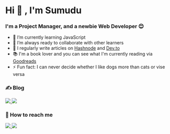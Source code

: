# Hi 👋 , I'm Sumudu

### I'm a Project Manager, and a newbie Web Developer 😊

- 🌱 I’m currently learning JavaScript
- 👯 I’m always ready to collaborate with other learners
- 📝 I regularly write articles on [Hashnode](https://sumudusiriwardana.hashnode.dev/) and [Dev.to](https://dev.to/sumusiriwardana)
- 📚 I'm a book lover and you can see what I'm currently reading via [Goodreads](https://www.goodreads.com/user/show/2445065-sumudu)
- ⚡ Fun fact: I can never decide whether I like dogs more than cats or vise versa 

### ✍️ Blog

<p>
  <a href="https://sumudusiriwardana.hashnode.dev/" rel="nofollow">
    <img src="https://img.shields.io/badge/Hashnode-2962FF?style=for-the-badge&logo=hashnode&logocolor=white" style="max-width: 100%;">
  </a>
  
  <a href="https://dev.to/sumusiriwardana" rel="nofollow">
    <img src="https://img.shields.io/badge/dev.to-0A0A0A?style=for-the-badge&logo=dev.to&logocolor=white" style="max-width: 100%;">
  </a>
</p>

### 🤙 How to reach me

<p>
  <a href="https://twitter.com/sumusiriwardana" rel="nofollow">
    <img src="https://img.shields.io/twitter/follow/sumusiriwardana?label=Twitter&logo=twitter&style=for-the-badge&color=blue" style="max-width: 100%;">
  </a>
  
  <a href="https://www.linkedin.com/in/sumudusiriwardana/" rel="nofollow">
    <img src="https://img.shields.io/badge/LinkedIn-blue?style=for-the-badge&logo=linkedin&labelcolor=blue" style="max-width: 100%;">
  </a>
</p>








<!---
sumusiriwardana/sumusiriwardana is a ✨ special ✨ repository because its `README.md` (this file) appears on your GitHub profile.
You can click the Preview link to take a look at your changes.
--->
